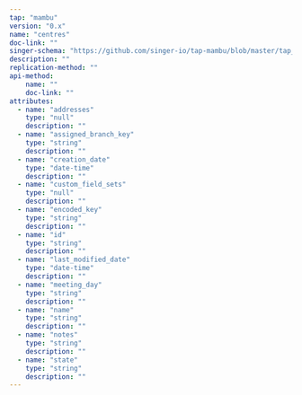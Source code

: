 ```yaml
---
tap: "mambu"
version: "0.x"
name: "centres"
doc-link: ""
singer-schema: "https://github.com/singer-io/tap-mambu/blob/master/tap_mambu/schemas/centres.json"
description: ""
replication-method: ""
api-method:
    name: ""
    doc-link: ""
attributes:
  - name: "addresses"
    type: "null"
    description: ""
  - name: "assigned_branch_key"
    type: "string"
    description: ""
  - name: "creation_date"
    type: "date-time"
    description: ""
  - name: "custom_field_sets"
    type: "null"
    description: ""
  - name: "encoded_key"
    type: "string"
    description: ""
  - name: "id"
    type: "string"
    description: ""
  - name: "last_modified_date"
    type: "date-time"
    description: ""
  - name: "meeting_day"
    type: "string"
    description: ""
  - name: "name"
    type: "string"
    description: ""
  - name: "notes"
    type: "string"
    description: ""
  - name: "state"
    type: "string"
    description: ""
---
```

